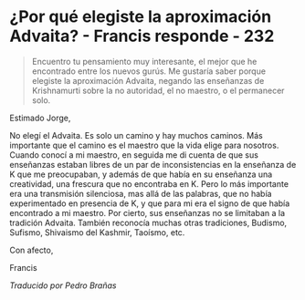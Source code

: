# ¿Por qué elegiste la aproximación Advaita? - Francis responde - 232

>Encuentro tu pensamiento muy interesante, el mejor que he encontrado entre los nuevos gurús. Me gustaría saber porque elegiste la aproximación Advaita, negando las enseñanzas de Krishnamurti sobre la no autoridad, el no maestro, o el permanecer solo.

Estimado Jorge,

No elegí el Advaita. Es solo un camino y hay muchos caminos. Más importante que el camino es el maestro que la vida elige para nosotros. Cuando conocí a mi maestro, en seguida me di cuenta de que sus enseñanzas estaban libres de un par de inconsistencias en la enseñanza de K que me preocupaban, y además de que había en su enseñanza una creatividad, una frescura que no encontraba en K. Pero lo más importante era una transmisión silenciosa, mas allá de las palabras, que no había experimentado en presencia de K, y que para mi era el signo de que había encontrado a mi maestro. Por cierto, sus enseñanzas no se limitaban a la tradición Advaita. También reconocía muchas otras tradiciones, Budismo, Sufismo, Shivaismo del Kashmir, Taoísmo, etc.

Con afecto,

Francis

_Traducido por Pedro Brañas_

